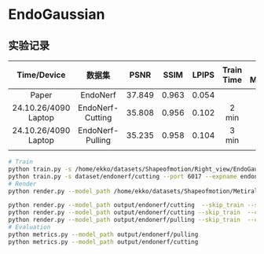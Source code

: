 # EndoGaussian


## 实验记录

|     Time/Device      |      数据集      |  PSNR  | SSIM  | LPIPS | Train Time | GPU Memory | 迭代次数 |
| :------------------: | :--------------: | :----: | :---: | :---: | :--------: | :--------: | :------: |
|        Paper         |     EndoNerf     | 37.849 | 0.963 | 0.054 |            |            |          |
| 24.10.26/4090 Laptop | EndoNerf-Cutting | 35.808 | 0.956 | 0.102 |   2 min    |    5 GB    |  1K+3K   |
| 24.10.26/4090 Laptop | EndoNerf-Pulling | 35.235 | 0.958 | 0.104 |   3 min    |    3 GB    |  1K+3K   |
|                      |                  |        |       |       |            |            |          |

```bash
# Train
python train.py -s /home/ekko/datasets/Shapeofmotion/Right_view/EndoGaussian/datasets/EndoNeRF/cutting_tissues_twice --port 6017 --expname endonerf/cutting --configs arguments/endonerf/cutting.py 
python train.py -s dataset/endonerf/cutting --port 6017 --expname endonerf/cutting --configs arguments/endonerf/cutting.py
# Render
python render.py --model_path /home/ekko/datasets/Shapeofmotion/Metiral/experiment_2_8/StereoMIS_Experiment_Results/EndoGaussian/output/stereomis/stereo_P1_14940_15020_1  --skip_train --skip_test --configs arguments/endonerf/pulling.py

python render.py --model_path output/endonerf/cutting  --skip_train --skip_video --configs arguments/endonerf/cutting.py
python render.py --model_path output/endonerf/cutting --skip_train  --configs arguments/endonerf/cutting.py
python render.py --model_path output/endonerf/pulling --skip_train  --configs arguments/endonerf/pulling.py
# Evaluation
python metrics.py --model_path output/endonerf/pulling
python metrics.py --model_path output/endonerf/cutting
```

